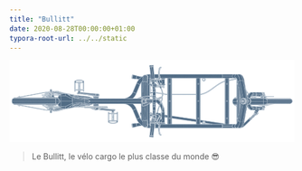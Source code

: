 ```yaml
---
title: "Bullitt"
date: 2020-08-28T00:00:00+01:00
typora-root-url: ../../static
---
```

![Bullitt wireframe](/images/bullitt-wireframe.png?resize=800&responsive "Bullitt wireframe")

> Le Bullitt, le vélo cargo le plus classe du monde 😎
